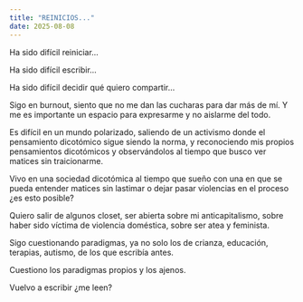 ```yaml
---
title: "REINICIOS..."
date: 2025-08-08
---
```


Ha sido difícil reiniciar…

Ha sido difícil escribir…

Ha sido difícil decidir qué quiero compartir…

Sigo en burnout, siento que no me dan las cucharas para dar más de mí. Y me es importante un espacio para expresarme y no aislarme del todo.

Es difícil en un mundo polarizado, saliendo de un activismo donde el pensamiento dicotómico sigue siendo la norma, y reconociendo mis propios pensamientos dicotómicos y observándolos al tiempo que busco ver matices sin traicionarme.

Vivo en una sociedad dicotómica al tiempo que sueño con una en que se pueda entender matices sin lastimar o dejar pasar violencias en el proceso ¿es esto posible?

Quiero salir de algunos closet, ser abierta sobre mi anticapitalismo, sobre haber sido víctima de violencia doméstica, sobre ser atea y feminista.

Sigo cuestionando paradigmas, ya no solo los de crianza, educación, terapias, autismo, de los que escribía antes.  

Cuestiono los paradigmas propios y los ajenos.

Vuelvo a escribir ¿me leen?
